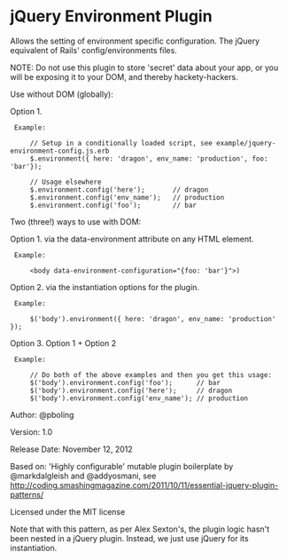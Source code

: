 jQuery Environment Plugin
=========================

Allows the setting of environment specific configuration.
The jQuery equivalent of Rails' config/environments files.

NOTE:  Do not use this plugin to store 'secret' data about your app, or you will be exposing it to your DOM,
       and thereby hackety-hackers.

Use without DOM (globally):

  Option 1.

     Example:

         // Setup in a conditionally loaded script, see example/jquery-environment-config.js.erb
         $.environment({ here: 'dragon', env_name: 'production', foo: 'bar'});

         // Usage elsewhere
         $.environment.config('here');       // dragon
         $.environment.config('env_name');   // production
         $.environment.config('foo');        // bar

Two (three!) ways to use with DOM:

  Option 1. via the data-environment attribute on any HTML element.

     Example:

         <body data-environment-configuration="{foo: 'bar'}">)

  Option 2. via the instantiation options for the plugin.

     Example:

         $('body').environment({ here: 'dragon', env_name: 'production' });

  Option 3. Option 1 + Option 2

     Example:

         // Do both of the above examples and then you get this usage:
         $('body').environment.config('foo');      // bar
         $('body').environment.config('here');     // dragon
         $('body').environment.config('env_name'); // production

Author: @pboling

Version: 1.0

Release Date: November 12, 2012

Based on:  'Highly configurable' mutable plugin boilerplate by @markdalgleish and @addyosmani,
           see http://coding.smashingmagazine.com/2011/10/11/essential-jquery-plugin-patterns/

Licensed under the MIT license

Note that with this pattern, as per Alex Sexton's, the plugin logic
hasn't been nested in a jQuery plugin. Instead, we just use
jQuery for its instantiation.

